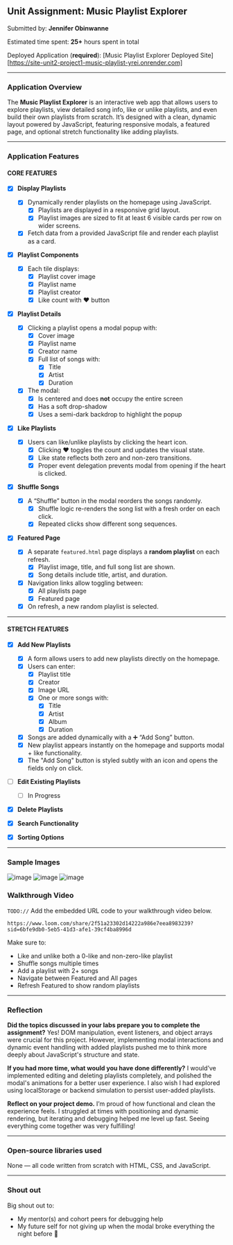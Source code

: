 ## Unit Assignment: Music Playlist Explorer

Submitted by: **Jennifer Obinwanne**

Estimated time spent: **25+** hours spent in total

Deployed Application (**required**): [Music Playlist Explorer Deployed Site][https://site-unit2-project1-music-playlist-yrei.onrender.com]

---

### Application Overview

The **Music Playlist Explorer** is an interactive web app that allows users to explore playlists, view detailed song info, like or unlike playlists, and even build their own playlists from scratch. It’s designed with a clean, dynamic layout powered by JavaScript, featuring responsive modals, a featured page, and optional stretch functionality like adding playlists.

---

### Application Features

#### CORE FEATURES

- [x] **Display Playlists**

  - [x] Dynamically render playlists on the homepage using JavaScript.
    - [x] Playlists are displayed in a responsive grid layout.
    - [x] Playlist images are sized to fit at least 6 visible cards per row on wider screens.
  - [x] Fetch data from a provided JavaScript file and render each playlist as a card.

- [x] **Playlist Components**

  - [x] Each tile displays:
    - [x] Playlist cover image
    - [x] Playlist name
    - [x] Playlist creator
    - [x] Like count with ❤️ button

- [x] **Playlist Details**

  - [x] Clicking a playlist opens a modal popup with:
    - [x] Cover image
    - [x] Playlist name
    - [x] Creator name
    - [x] Full list of songs with:
      - [x] Title
      - [x] Artist
      - [x] Duration
  - [x] The modal:
    - [x] Is centered and does **not** occupy the entire screen
    - [x] Has a soft drop-shadow
    - [x] Uses a semi-dark backdrop to highlight the popup

- [x] **Like Playlists**

  - [x] Users can like/unlike playlists by clicking the heart icon.
    - [x] Clicking ❤️ toggles the count and updates the visual state.
    - [x] Like state reflects both zero and non-zero transitions.
    - [x] Proper event delegation prevents modal from opening if the heart is clicked.

- [x] **Shuffle Songs**

  - [x] A “Shuffle” button in the modal reorders the songs randomly.
    - [x] Shuffle logic re-renders the song list with a fresh order on each click.
    - [x] Repeated clicks show different song sequences.

- [x] **Featured Page**
  - [x] A separate `featured.html` page displays a **random playlist** on each refresh.
    - [x] Playlist image, title, and full song list are shown.
    - [x] Song details include title, artist, and duration.
  - [x] Navigation links allow toggling between:
    - [x] All playlists page
    - [x] Featured page
  - [x] On refresh, a new random playlist is selected.

---

#### STRETCH FEATURES

- [x] **Add New Playlists**

  - [x] A form allows users to add new playlists directly on the homepage.
  - [x] Users can enter:
    - [x] Playlist title
    - [x] Creator
    - [x] Image URL
    - [x] One or more songs with:
      - [x] Title
      - [x] Artist
      - [x] Album
      - [x] Duration
  - [x] Songs are added dynamically with a ➕ “Add Song” button.
  - [x] New playlist appears instantly on the homepage and supports modal + like functionality.
  - [x] The "Add Song" button is styled subtly with an icon and opens the fields only on click.

- [ ] **Edit Existing Playlists**

  - [ ] In Progress

- [x] **Delete Playlists**

- [x] **Search Functionality**

- [x] **Sorting Options**

---

### Sample Images

![image](https://github.com/user-attachments/assets/6f9019d1-0532-4c2d-9fbc-feb98fba2411)
![image](https://github.com/user-attachments/assets/ceedb995-9fa7-43e4-97b5-e0bdcc40f0c6)
![image](https://github.com/user-attachments/assets/490b1b80-5b18-4e7c-bda4-bb01c6c999fb)

### Walkthrough Video

`TODO://` Add the embedded URL code to your walkthrough video below.

`https://www.loom.com/share/2f51a23302d14222a986e7eea8983239?sid=6bfe9db0-5eb5-41d3-afe1-39cf4ba8996d`

Make sure to:

- Like and unlike both a 0-like and non-zero-like playlist
- Shuffle songs multiple times
- Add a playlist with 2+ songs
- Navigate between Featured and All pages
- Refresh Featured to show random playlists

---

### Reflection

**Did the topics discussed in your labs prepare you to complete the assignment?**
Yes! DOM manipulation, event listeners, and object arrays were crucial for this project. However, implementing modal interactions and dynamic event handling with added playlists pushed me to think more deeply about JavaScript's structure and state.

**If you had more time, what would you have done differently?**
I would’ve implemented editing and deleting playlists completely, and polished the modal's animations for a better user experience. I also wish I had explored using localStorage or backend simulation to persist user-added playlists.

**Reflect on your project demo.**
I’m proud of how functional and clean the experience feels. I struggled at times with positioning and dynamic rendering, but iterating and debugging helped me level up fast. Seeing everything come together was very fulfilling!

---

### Open-source libraries used

None — all code written from scratch with HTML, CSS, and JavaScript.

---

### Shout out

Big shout out to:

- My mentor(s) and cohort peers for debugging help
- My future self for not giving up when the modal broke everything the night before 🎯

